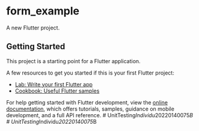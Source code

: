 # form_example

A new Flutter project.

## Getting Started

This project is a starting point for a Flutter application.

A few resources to get you started if this is your first Flutter project:

- [Lab: Write your first Flutter app](https://docs.flutter.dev/get-started/codelab)
- [Cookbook: Useful Flutter samples](https://docs.flutter.dev/cookbook)

For help getting started with Flutter development, view the
[online documentation](https://docs.flutter.dev/), which offers tutorials,
samples, guidance on mobile development, and a full API reference.
#   U n i t T e s t i n g _ I n d i v i d u _ 2 0 2 2 0 1 4 0 0 7 5 _ B  
 #   U n i t T e s t i n g _ I n d i v i d u _ 2 0 2 2 0 1 4 0 0 7 5 _ B  
 